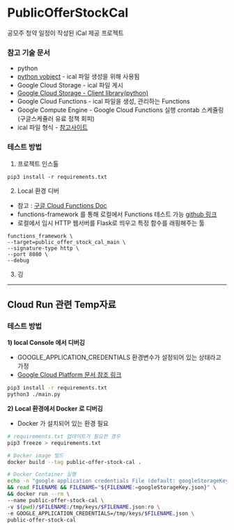 # PublicOfferStockCal
공모주 청약 일정이 작성된 iCal 제공 프로젝트

### 참고 기술 문서
* python
* [python vobject](http://vobject.skyhouseconsulting.com/) - ical 파일 생성을 위해 사용됨
* Google Cloud Storage - ical 파일 게시
* [Google Cloud Storage - Client library(python)](https://googleapis.dev/python/storage/latest/client.html)  
* Google Cloud Functions - ical 파일을 생성, 관리하는 Functions
* Google Compute Engine - Google Cloud Functions 실행 crontab 스케쥴링 (구글스케쥴러 유료 정책 회피)
* ical 파일 형식 - [참고사이트](https://developers.worksmobile.com/jp/document/1007011?lang=ko)

### 테스트 방법

1. 프로젝트 인스톨
```shell
pip3 install -r requirements.txt
```

2. Local 환경 디버
* 참고 : [구글 Cloud Functions Doc](https://cloud.google.com/functions/docs/running/overview?hl=ko)
* functions-framework 를 통해 로컬에서 Functions 테스트 가능 [github 링크](https://github.com/GoogleCloudPlatform/functions-framework-python)
* 로컬에서 임시 HTTP 웹서버를 Flask로 띄우고 특정 함수를 래핑해주는 툴

```shell
functions_framework \
--target=public_offer_stock_cal_main \
--signature-type http \
--port 8080 \
--debug
```

3. 깅


---
Cloud Run 관련 Temp자료
---

### 테스트 방법
**1) local Console 에서 디버깅**
* GOOGLE_APPLICATION_CREDENTIALS 환경변수가 설정되어 있는 상태라고 가정
* [Google Cloud Platform 문서 참조 링크](https://cloud.google.com/docs/authentication/production?hl=ko#manually)
```sh
pip3 install -r requirements.txt
python3 ./main.py
```

**2) Local 환경에서 Docker 로 디버깅** 
* Docker 가 설치되어 있는 환경 필요
```sh
# requirements.txt 업데이트가 필요한 경우
pip3 freeze > requirements.txt

# Docker image 빌드
docker build --tag public-offer-stock-cal .

# Docker Container 실행
echo -n "google application credentials File (default: googleStorageKey.json) : " \
&& read FILENAME && FILENAME="${FILENAME:=googleStorageKey.json}" \
&& docker run --rm \
--name public-offer-stock-cal \
-v $(pwd)/$FILENAME:/tmp/keys/$FILENAME.json:ro \
-e GOOGLE_APPLICATION_CREDENTIALS=/tmp/keys/$FILENAME.json \
public-offer-stock-cal
```
